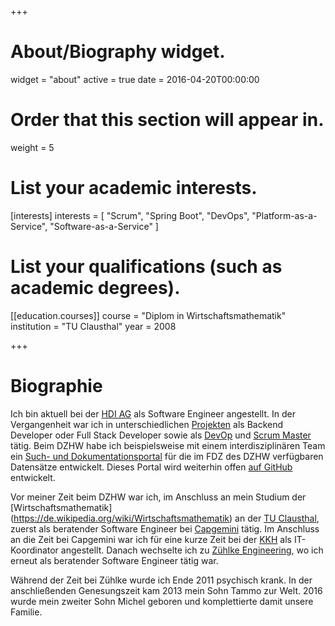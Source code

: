 +++
# About/Biography widget.
widget = "about"
active = true
date = 2016-04-20T00:00:00

# Order that this section will appear in.
weight = 5

# List your academic interests.
[interests]
  interests = [
    "Scrum",
    "Spring Boot",
    "DevOps",
    "Platform-as-a-Service",
    "Software-as-a-Service"
  ]

# List your qualifications (such as academic degrees).
[[education.courses]]
  course = "Diplom in Wirtschaftsmathematik"
  institution = "TU Clausthal"
  year = 2008

+++

# Biographie

Ich bin aktuell bei der [HDI AG](https://www.hdi.de/) als Software Engineer angestellt. In der Vergangenheit war ich in unterschiedlichen [Projekten](#projects) als Backend Developer oder Full Stack Developer sowie als [DevOp](https://de.wikipedia.org/wiki/DevOps) und [Scrum Master](https://www.scrumguides.org/scrum-guide.html#team-sm) tätig. Beim DZHW habe ich beispielsweise mit einem interdisziplinären Team ein [Such- und Dokumentationsportal](https://metadata.fdz.dzhw.eu) für die im FDZ des DZHW verfügbaren Datensätze entwickelt. Dieses Portal wird weiterhin offen [auf GitHub](https://github.com/dzhw/metadatamanagement) entwickelt.

Vor meiner Zeit beim DZHW war ich, im Anschluss an mein Studium der [Wirtschaftsmathematik] (https://de.wikipedia.org/wiki/Wirtschaftsmathematik) an der [TU Clausthal](https://www.tu-clausthal.de/), zuerst als beratender Software Engineer bei [Capgemini](https://de.wikipedia.org/wiki/Capgemini) tätig. Im Anschluss an die Zeit bei Capgemini war ich für eine kurze Zeit bei der [KKH](https://www.kkh.de/ueber-uns) als IT-Koordinator angestellt. Danach wechselte ich zu [Zühlke Engineering](https://www.zuehlke.com/de/de/), wo ich erneut als beratender Software Engineer tätig war.

Während der Zeit bei Zühlke wurde ich Ende 2011 psychisch krank. In der anschließenden Genesungszeit kam 2013 mein Sohn Tammo zur Welt. 2016 wurde mein zweiter Sohn Michel geboren und komplettierte damit unsere Familie.

